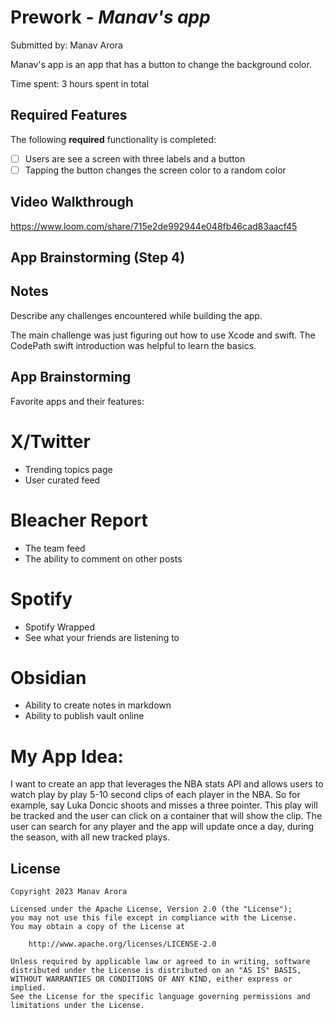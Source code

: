 # Prework - *Manav's app*

Submitted by: Manav Arora

Manav's app is an app that has a button to change the background color.

Time spent: 3 hours spent in total

## Required Features

The following **required** functionality is completed:

- [ ] Users are see a screen with three labels and a button
- [ ] Tapping the button changes the screen color to a random color
 
## Video Walkthrough

https://www.loom.com/share/715e2de992944e048fb46cad83aacf45

## App Brainstorming (Step 4)

## Notes

Describe any challenges encountered while building the app.

The main challenge was just figuring out how to use Xcode and swift. The CodePath swift introduction was helpful to learn the basics. 

## App Brainstorming

Favorite apps and their features:

# X/Twitter
- Trending topics page
- User curated feed

# Bleacher Report
- The team feed
- The ability to comment on other posts

# Spotify
- Spotify Wrapped
- See what your friends are listening to

# Obsidian
- Ability to create notes in markdown
- Ability to publish vault online

# My App Idea:
I want to create an app that leverages the NBA stats API and allows users to watch play by play 5-10 second clips of each player in the NBA. So for example, say Luka Doncic shoots and misses a three pointer. This play will be tracked and the user can click on a container that will show the clip. The user can search for any player and the app will update once a day, during the season, with all new tracked plays.


## License

    Copyright 2023 Manav Arora

    Licensed under the Apache License, Version 2.0 (the "License");
    you may not use this file except in compliance with the License.
    You may obtain a copy of the License at

        http://www.apache.org/licenses/LICENSE-2.0

    Unless required by applicable law or agreed to in writing, software
    distributed under the License is distributed on an "AS IS" BASIS,
    WITHOUT WARRANTIES OR CONDITIONS OF ANY KIND, either express or implied.
    See the License for the specific language governing permissions and
    limitations under the License.
